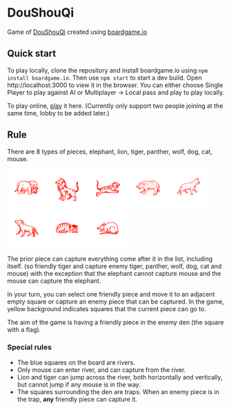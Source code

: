 # DouShouQi

Game of [DouShouQi](https://en.wikipedia.org/wiki/Jungle_(board_game)) created using [boardgame.io]()

## Quick start

To play locally, clone the repository and install boardgame.io using `npm install boardgame.io`. Then use `npm start` to start a dev build.
Open http://localhost:3000 to view it in the browser. You can either choose Single Player to play against AI or Multiplayer -> Local pass and play to play locally.

To play online, [play](https://dou-shou-qi-d2d0b623ebb4.herokuapp.com/) it here. (Currently only support two people joining at the same time, lobby to be added later.)

## Rule
There are 8 types of pieces, elephant, lion, tiger, panther, wolf, dog, cat, mouse.

![elephant](/src/images/elephant0.png) ![lion](/src/images/lion0.png) ![tiger](/src/images/tiger0.png) ![panther](/src/images/panther0.png) ![wolf](/src/images/wolf0.png) ![dog](/src/images/dog0.png) ![cat](/src/images/cat0.png) ![mouse](/src/images/rat0.png)

The prior piece can capture everything come after it in the list, including itself. (so friendly tiger and capture enemy tiger, panther, wolf, dog, cat and mouse) with the exception that the elephant cannot capture mouse and the mouse can capture the elephant.

In your turn, you can select one friendly piece and move it to an adjacent empty square or capture an enemy piece that can be captured. In the game, yellow background indicates squares that the current piece can go to.

The aim of the game is having a friendly piece in the enemy den (the square with a flag).

### Special rules
- The blue squares on the board are rivers.
- Only mouse can enter river, and can capture from the river.
- Lion and tiger can jump across the river, both horizontally and vertically, but cannot jump if any mouse is in the way.
- The squares surrounding the den are traps. When an enemy piece is in the trap, **any** friendly piece can capture it.
